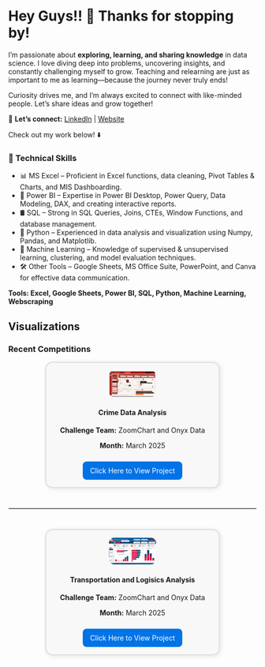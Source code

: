 # **Hey Guys!!** 👋 Thanks for stopping by!  

I’m passionate about **exploring, learning, and sharing knowledge** in data science. I love diving deep into problems, uncovering insights, and constantly challenging myself to grow. Teaching and relearning are just as important to me as learning—because the journey never truly ends!  

Curiosity drives me, and I’m always excited to connect with like-minded people. Let’s share ideas and grow together!  

📌 **Let’s connect:**  [LinkedIn](https://www.linkedin.com/in/abhilashjoseofficial/) |  [Website](http://abhilashjose.com/)  

Check out my work below! ⬇️  

### 📍 Technical Skills 
* 📊 MS Excel – Proficient in Excel functions, data cleaning, Pivot Tables & Charts, and MIS Dashboarding.
* 📐 Power BI – Expertise in Power BI Desktop, Power Query, Data Modeling, DAX, and creating interactive reports.
* 🛢️ SQL – Strong in SQL Queries, Joins, CTEs, Window Functions, and database management.
* 🐍 Python – Experienced in data analysis and visualization using Numpy, Pandas, and Matplotlib.
* 🤖 Machine Learning – Knowledge of supervised & unsupervised learning, clustering, and model evaluation techniques.
* 🛠️ Other Tools – Google Sheets, MS Office Suite, PowerPoint, and Canva for effective data communication.
  
**Tools: Excel, Google Sheets, Power BI, SQL, Python, Machine Learning, Webscraping**  

## **Visualizations**  
 
### **Recent Competitions**  

<div style="display: flex; gap: 20px; flex-wrap: wrap; justify-content: center;">
    <!-- Project 1 -->
    <div style="border: 2px solid #ddd; padding: 15px; border-radius: 15px; background: #f8f8f8; width: 320px; text-align: center; box-shadow: 2px 2px 10px rgba(0, 0, 0, 0.1);">
        <img src="https://raw.githubusercontent.com/Abhilash-Jose/Visualizations_Images/refs/heads/main/Crime%20Data%20Analysis.jpg" alt="Crime Data Analysis" style="width: 30%; height: auto; border-radius: 12px;">
        <h4>Crime Data Analysis</h4>
        <p><strong>Challenge Team:</strong> ZoomChart and Onyx Data</p>
        <p><strong>Month:</strong> March 2025</p>
        <a href="https://app.powerbi.com/view?r=eyJrIjoiMTQyYTNhYWUtNjQ2Yi00ZjhiLTg0YmItMWU2MDc1MDQ5MWFkIiwidCI6IjQ2NTRiNmYxLTBlNDctNDU3OS1hOGExLTAyZmU5ZDk0M2M3YiIsImMiOjl9" target="_blank" style="display: inline-block; padding: 10px 15px; background: #0073e6; color: white; text-decoration: none; border-radius: 8px; margin-top: 10px;">Click Here to View Project</a>
    </div>
 
<hr style="width: 100%; border: 1px solid #ddd; margin: 20px 0;">
 
<div style="display: flex; gap: 20px; flex-wrap: wrap; justify-content: center;">
    <!-- Project 2 -->
    <div style="border: 2px solid #ddd; padding: 15px; border-radius: 15px; background: #f8f8f8; width: 320px; text-align: center; box-shadow: 2px 2px 10px rgba(0, 0, 0, 0.1);">
        <img src="https://raw.githubusercontent.com/Abhilash-Jose/Visualizations_Images/refs/heads/main/Transportation%20Logistics%20Tracking.jpg" alt="Transportation and Logistics" style="width: 30%; height: auto; border-radius: 12px;">
        <h4>Transportation and Logisics Analysis</h4>
        <p><strong>Challenge Team:</strong> ZoomChart and Onyx Data</p>
        <p><strong>Month:</strong> March 2025</p>
        <a href="https://app.powerbi.com/view?r=eyJrIjoiNDk0NTJlZjktMzYxNy00NDQzLWFmMjYtMDc2ZWZjNzM5ZWIwIiwidCI6IjQ2NTRiNmYxLTBlNDctNDU3OS1hOGExLTAyZmU5ZDk0M2M3YiIsImMiOjl9" target="_blank" style="display: inline-block; padding: 10px 15px; background: #0073e6; color: white; text-decoration: none; border-radius: 8px; margin-top: 10px;">Click Here to View Project</a>
    </div>
    
<!-- ## **Databases**   -->
<!--## **Machine Learning & AI**  r -->
<!-- ## **Excel**  -->





 
  
